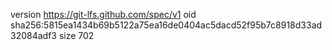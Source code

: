 version https://git-lfs.github.com/spec/v1
oid sha256:5815ea1434b69b5122a75ea16de0404ac5dacd52f95b7c8918d33ad32084adf3
size 702
